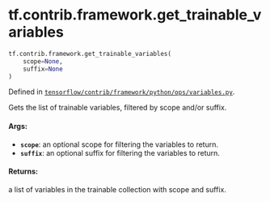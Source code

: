 <div itemscope itemtype="http://developers.google.com/ReferenceObject">
<meta itemprop="name" content="tf.contrib.framework.get_trainable_variables" />
<meta itemprop="path" content="Stable" />
</div>

# tf.contrib.framework.get_trainable_variables

``` python
tf.contrib.framework.get_trainable_variables(
    scope=None,
    suffix=None
)
```



Defined in [`tensorflow/contrib/framework/python/ops/variables.py`](https://www.tensorflow.org/code/tensorflow/contrib/framework/python/ops/variables.py).

Gets the list of trainable variables, filtered by scope and/or suffix.

#### Args:

* <b>`scope`</b>: an optional scope for filtering the variables to return.
* <b>`suffix`</b>: an optional suffix for filtering the variables to return.


#### Returns:

a list of variables in the trainable collection with scope and suffix.